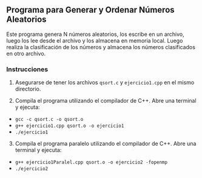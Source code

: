 ## Programa para Generar y Ordenar Números Aleatorios

Este programa genera N números aleatorios, los escribe en un archivo, luego los lee desde el archivo y los almacena en memoria local. Luego realiza la clasificación de los números y almacena los números clasificados en otro archivo.

### Instrucciones

1. Asegurarse de tener los archivos `qsort.c` y `ejercicio1.cpp` en el mismo directorio.

2. Compila el programa utilizando el compilador de C++. Abre una terminal y ejecuta:

- ```gcc -c qsort.c -o qsort.o```
- ```g++ ejercicio1.cpp qsort.o -o ejercicio1```
- ```./ejercicio1```

3. Compila el programa paralelo utilizando el compilador de C++. Abre una terminal y ejecuta:

- ```g++ ejercicio1Paralel.cpp qsort.o -o ejercicio2 -fopenmp```
- ```./ejercicio2```
